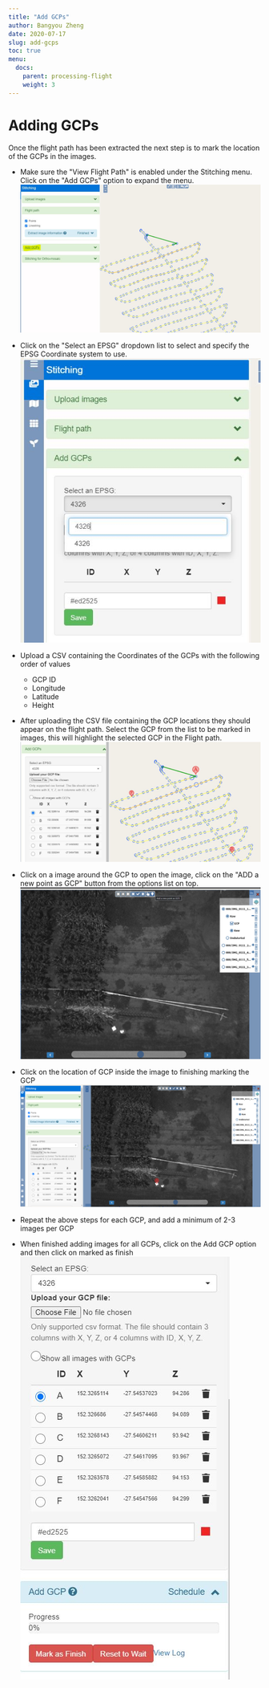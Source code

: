 ```yaml
---
title: "Add GCPs"
author: Bangyou Zheng
date: 2020-07-17
slug: add-gcps
toc: true
menu:
  docs:
    parent: processing-flight
    weight: 3
---
```

# Adding GCPs
Once the flight path has been extracted the next step is to mark the location of the GCPs in the images. 
- Make sure the "View Flight Path" is enabled  under the Stitching menu. Click on the "Add GCPs" option to expand the menu.
![](M.JPG)

- Click on the "Select an EPSG" dropdown list to select and specify the EPSG Coordinate system to use.
![](AGCP.JPG)
-   Upload a CSV containing the Coordinates of the GCPs with the following order of values
    - GCP ID
    - Longitude
    - Latitude
    - Height
- After uploading the CSV file containing the GCP locations they should appear on the flight path. Select the GCP from the list to be marked in images, this will highlight the selected GCP in the Flight path.
![](GCPH.JPG)
- Click on a image around the GCP to open the image, click on the "ADD a new point as GCP" button from the options list on top.
![](AP.png)
- Click on the location of GCP inside the image to finishing marking the GCP
![](PAP.png)
- Repeat the above steps for each GCP, and add a minimum of 2-3 images per GCP
- When finished adding images for all GCPs, click on the Add GCP option and then click on marked as finish
![](MAF.JPG)

